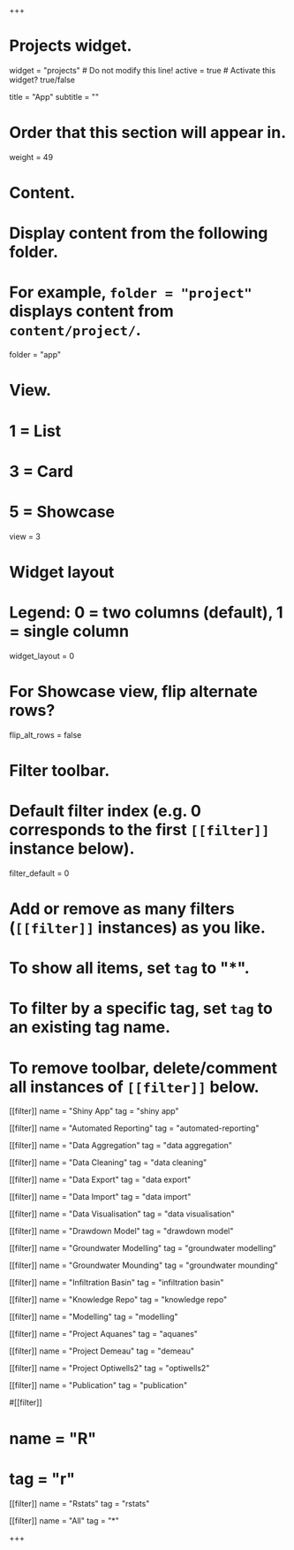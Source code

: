 +++
# Projects widget.
widget = "projects"  # Do not modify this line!
active = true  # Activate this widget? true/false

title = "App"
subtitle = ""

# Order that this section will appear in.
weight = 49

# Content.
# Display content from the following folder.
# For example, `folder = "project"` displays content from `content/project/`.
folder = "app"

# View.
#   1 = List
#   3 = Card
#   5 = Showcase
view = 3

# Widget layout
# Legend: 0 = two columns (default), 1 = single column
widget_layout = 0

# For Showcase view, flip alternate rows?
flip_alt_rows = false

# Filter toolbar.

# Default filter index (e.g. 0 corresponds to the first `[[filter]]` instance below).
filter_default = 0

# Add or remove as many filters (`[[filter]]` instances) as you like.
# To show all items, set `tag` to "*".
# To filter by a specific tag, set `tag` to an existing tag name.
# To remove toolbar, delete/comment all instances of `[[filter]]` below.

[[filter]]
  name = "Shiny App"
  tag = "shiny app"
  
[[filter]]
  name = "Automated Reporting"
  tag = "automated-reporting"

[[filter]]
  name = "Data Aggregation"
  tag = "data aggregation"

[[filter]]
  name = "Data Cleaning"
  tag = "data cleaning"

[[filter]]
  name = "Data Export"
  tag = "data export"

[[filter]]
  name = "Data Import"
  tag = "data import"

[[filter]]
  name = "Data Visualisation"
  tag = "data visualisation"

[[filter]]
  name = "Drawdown Model"
  tag = "drawdown model"

[[filter]]
  name = "Groundwater Modelling"
  tag = "groundwater modelling"

[[filter]]
  name = "Groundwater Mounding"
  tag = "groundwater mounding"

[[filter]]
  name = "Infiltration Basin"
  tag = "infiltration basin"

[[filter]]
  name = "Knowledge Repo"
  tag = "knowledge repo"

[[filter]]
  name = "Modelling"
  tag = "modelling"

[[filter]]
  name = "Project Aquanes"
  tag = "aquanes"

[[filter]]
  name = "Project Demeau"
  tag = "demeau"

[[filter]]
  name = "Project Optiwells2"
  tag = "optiwells2"

[[filter]]
  name = "Publication"
  tag = "publication"

#[[filter]]
#  name = "R"
#  tag = "r"

[[filter]]
  name = "Rstats"
  tag = "rstats"

[[filter]]
  name = "All"
  tag = "*"
  
+++

